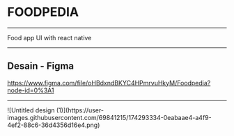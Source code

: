 # FOODPEDIA

***
Food app UI with react native

***

## Desain - Figma
https://www.figma.com/file/oHBdxndBKYC4HPmrvuHkyM/Foodpedia?node-id=0%3A1

***


<!-- <img width="200" alt="0" src="https://user-images.githubusercontent.com/69841215/174292266-a2ed022f-de17-47f6-99df-20c7be5baf0d.png">
<img width="200" alt="1" src="https://user-images.githubusercontent.com/69841215/174292281-8f0237da-009e-4728-907a-d4cc722b6d20.png">
<img width="200" alt="2" src="https://user-images.githubusercontent.com/69841215/174292290-fed3637c-537c-406c-97c2-b0522dbf0faf.png">
<img width="200" alt="3" src="https://user-images.githubusercontent.com/69841215/174292297-ee321c06-e14d-456f-aba7-755afca09b9b.png">
<img width="200" alt="4" src="https://user-images.githubusercontent.com/69841215/174292302-0947df61-1ca1-45bb-b077-8be9c410aae8.png">
 -->![Untitled design (1)](https://user-images.githubusercontent.com/69841215/174293334-0eabaae4-a4f9-4ef2-88c6-36d4356d16e4.png)
